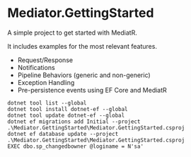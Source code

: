# Mediator.GettingStarted

A simple project to get started with MediatR.

It includes examples for the most relevant features.

- Request/Response
- Notifications
- Pipeline Behaviors (generic and non-generic)
- Exception Handling
- Pre-persistence events using EF Core and MediatR

```
dotnet tool list --global
dotnet tool install dotnet-ef --global
dotnet tool update dotnet-ef --global
dotnet ef migrations add Initial --project .\Mediator.GettingStarted\Mediator.GettingStarted.csproj
dotnet ef database update --project .\Mediator.GettingStarted\Mediator.GettingStarted.csproj
EXEC dbo.sp_changedbowner @loginame = N'sa'
```